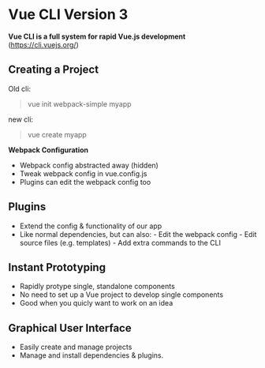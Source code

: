 # Vue CLI Version 3

**Vue CLI is a full system for rapid Vue.js development** (https://cli.vuejs.org/)

## Creating a Project

Old cli: 
> vue init webpack-simple myapp

new cli: 
> vue create myapp

**Webpack Configuration**
- Webpack config abstracted away (hidden)
- Tweak webpack config in vue.config.js
- Plugins can edit the webpack config too

## Plugins
- Extend the config & functionality of our app
- Like normal dependencies, but can also:
      - Edit the webpack config
      - Edit source files (e.g. templates)
      - Add extra commands to the CLI	 

## Instant Prototyping 
- Rapidly protype single, standalone components
- No need to set up a Vue project to develop single components
- Good when you quicly want to work on an idea 	  

## Graphical User Interface
- Easily create and manage projects
- Manage and install dependencies & plugins.